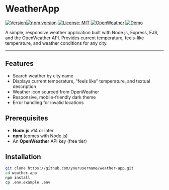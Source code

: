 # WeatherApp

[![Version](https://img.shields.io/badge/version-1.0.0-blue?style=flat-square)](https://github.com/robertcoss/weather-app/blob/main/package.json#L3)[![npm version](https://img.shields.io/npm/v/weather-app)](https://www.npmjs.com/package/weather-app) [![License: MIT](https://img.shields.io/badge/License-MIT-blue.svg)](LICENSE) [![OpenWeather](https://img.shields.io/badge/API-OpenWeather-2ecc71)](https://openweathermap.org/api) [![Demo](https://img.shields.io/badge/Live%20Demo-View-brightgreen)](https://weather-app-demo.example.com)

A simple, responsive weather application built with Node.js, Express, EJS, and the OpenWeather API. Provides current temperature, feels-like temperature, and weather conditions for any city.

---

## Features
- Search weather by city name  
- Displays current temperature, "feels like" temperature, and textual description  
- Weather icon sourced from OpenWeather  
- Responsive, mobile-friendly dark theme  
- Error handling for invalid locations  

## Prerequisites
- **Node.js** v14 or later  
- **npm** (comes with Node.js)  
- An **OpenWeather** API key (free tier)  

## Installation
```bash
git clone https://github.com/yourusername/weather-app.git
cd weather-app
npm install
cp .env.example .env